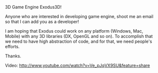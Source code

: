 3D Game Engine Exodus3D!

Anyone who are interested in developing game engine, shoot me an email so that I can add you as a developer!

I am hoping that Exodus could work on any platform (Windows, Mac, Mobile) with any 3D libraries (DX, OpenGL and so on). To accomplish that we need to have high abstraction of code, and for that, we need people's efforts.

Thanks.

Video: http://www.youtube.com/watch?v=Ve_pJqVX9SU&feature=share